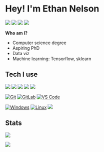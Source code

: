 # Hey! I'm Ethan Nelson
[![](https://img.shields.io/badge/Gmail-D14836?style=for-the-badge&logo=gmail&logoColor=white)](https://mailto:einelson8i@gmail.com)
[![](https://img.shields.io/badge/LinkedIn-0077B5?style=for-the-badge&logo=linkedin&logoColor=white)](https://www.linkedin.com/in/ethan-nelson/)
[![](https://img.shields.io/website-up-down-green-red/http/monip.org.svg)](https://einelson.github.io/)
[![](https://img.shields.io/badge/-@einelson-%23181717?style=flat-square&logo=github)](https://github.com/einelson)

**Who am I?**
* Computer science degree
* Aspiring PhD
* Data viz
* Machine learning: Tensorflow, sklearn


## Tech I use
[![](https://img.shields.io/badge/Python-3776AB?style=for-the-badge&logo=python&logoColor=white)](https://www.python.org/)
[![](https://img.shields.io/badge/Made%20with-Jupyter-orange?style=for-the-badge&logo=Jupyter)](https://jupyter.org/try)
[![](https://img.shields.io/badge/C%2B%2B-00599C?style=for-the-badge&logo=c%2B%2B&logoColor=white)](https://www.cplusplus.com/)
[![](https://img.shields.io/badge/HTML-239120?style=for-the-badge&logo=html5&logoColor=white)](https://www.w3schools.com/html/)
[![](https://img.shields.io/badge/CSS-239120?&style=for-the-badge&logo=css3&logoColor=white)](https://www.w3schools.com/css/default.asp)


[![Git](https://img.shields.io/badge/-Git-%23F05032?style=flat-square&logo=git&logoColor=%23ffffff)](https://git-scm.com/)
[![GitLab](https://img.shields.io/badge/-GitLab-FCA121?style=flat-square&logo=gitlab)](https://about.gitlab.com/)
[![VS Code](https://img.shields.io/badge/-VSCode-%23007ACC?style=flat-square&logo=visual-studio-code)](https://code.visualstudio.com/)

[![Windows](https://img.shields.io/badge/Windows-0078D6?style=for-the-badge&logo=windows&logoColor=white)](https://www.microsoft.com/en-us/software-download/windows10)
[![Linux](https://img.shields.io/badge/Ubuntu-E95420?style=for-the-badge&logo=ubuntu&logoColor=white)](https://releases.ubuntu.com/20.04/)
[![](https://img.shields.io/badge/NVIDIA-GTX1700-76B900?style=for-the-badge&logo=nvidia&logoColor=white)](https://www.nvidia.com/en-us/)


## Stats
![](https://github-readme-stats.vercel.app/api?username=einelson&show_icons=true&theme=dracula)

![](https://github-readme-stats.vercel.app/api/top-langs/?username=einelson&theme=dracula)